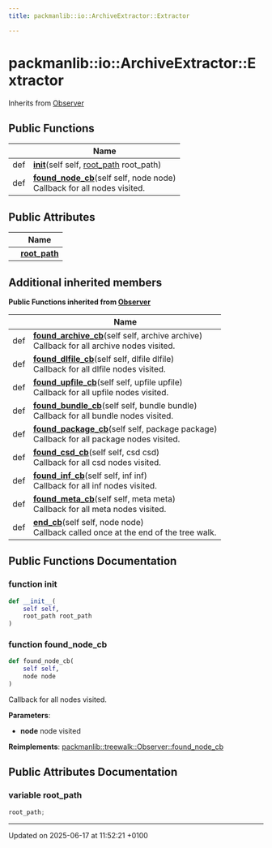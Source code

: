 ```yaml
---
title: packmanlib::io::ArchiveExtractor::Extractor

---
```


# packmanlib::io::ArchiveExtractor::Extractor





Inherits from [Observer](classpackmanlib_1_1treewalk_1_1_observer.md)

## Public Functions

|                | Name           |
| -------------- | -------------- |
| def | **[__init__](classpackmanlib_1_1io_1_1_archive_extractor_1_1_extractor.md#function---init--)**(self self, [root_path](classpackmanlib_1_1io_1_1_archive_extractor_1_1_extractor.md#variable-root-path) root_path) |
| def | **[found_node_cb](classpackmanlib_1_1io_1_1_archive_extractor_1_1_extractor.md#function-found-node-cb)**(self self, node node)<br>Callback for all nodes visited.  |

## Public Attributes

|                | Name           |
| -------------- | -------------- |
| | **[root_path](classpackmanlib_1_1io_1_1_archive_extractor_1_1_extractor.md#variable-root-path)**  |

## Additional inherited members

**Public Functions inherited from [Observer](classpackmanlib_1_1treewalk_1_1_observer.md)**

|                | Name           |
| -------------- | -------------- |
| def | **[found_archive_cb](classpackmanlib_1_1treewalk_1_1_observer.md#function-found-archive-cb)**(self self, archive archive)<br>Callback for all archive nodes visited.  |
| def | **[found_dlfile_cb](classpackmanlib_1_1treewalk_1_1_observer.md#function-found-dlfile-cb)**(self self, dlfile dlfile)<br>Callback for all dlfile nodes visited.  |
| def | **[found_upfile_cb](classpackmanlib_1_1treewalk_1_1_observer.md#function-found-upfile-cb)**(self self, upfile upfile)<br>Callback for all upfile nodes visited.  |
| def | **[found_bundle_cb](classpackmanlib_1_1treewalk_1_1_observer.md#function-found-bundle-cb)**(self self, bundle bundle)<br>Callback for all bundle nodes visited.  |
| def | **[found_package_cb](classpackmanlib_1_1treewalk_1_1_observer.md#function-found-package-cb)**(self self, package package)<br>Callback for all package nodes visited.  |
| def | **[found_csd_cb](classpackmanlib_1_1treewalk_1_1_observer.md#function-found-csd-cb)**(self self, csd csd)<br>Callback for all csd nodes visited.  |
| def | **[found_inf_cb](classpackmanlib_1_1treewalk_1_1_observer.md#function-found-inf-cb)**(self self, inf inf)<br>Callback for all inf nodes visited.  |
| def | **[found_meta_cb](classpackmanlib_1_1treewalk_1_1_observer.md#function-found-meta-cb)**(self self, meta meta)<br>Callback for all meta nodes visited.  |
| def | **[end_cb](classpackmanlib_1_1treewalk_1_1_observer.md#function-end-cb)**(self self, node node)<br>Callback called once at the end of the tree walk.  |


## Public Functions Documentation

### function __init__

```python
def __init__(
    self self,
    root_path root_path
)
```


### function found_node_cb

```python
def found_node_cb(
    self self,
    node node
)
```

Callback for all nodes visited. 

**Parameters**: 

  * **node** node visited 


**Reimplements**: [packmanlib::treewalk::Observer::found_node_cb](classpackmanlib_1_1treewalk_1_1_observer.md#function-found-node-cb)


## Public Attributes Documentation

### variable root_path

```python
root_path;
```


-------------------------------

Updated on 2025-06-17 at 11:52:21 +0100
